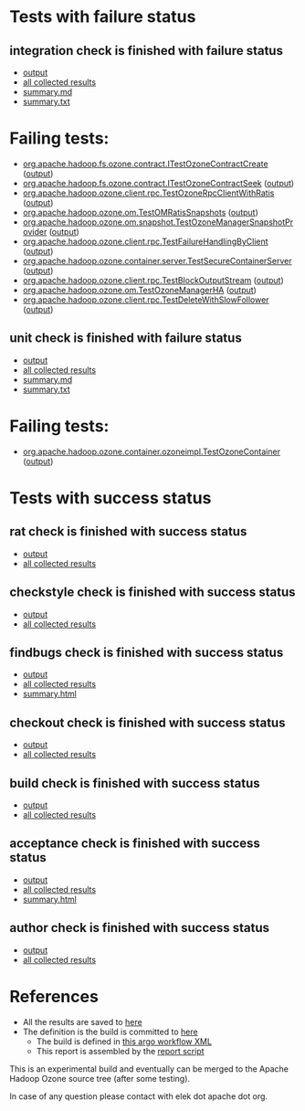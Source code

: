 # Tests with failure status

## integration check is finished with failure status

   * [output](https://raw.githubusercontent.com/elek/ozone-ci-q4/master/pr/pr-hdds-2334-ff2f7/integration/output.log)
   * [all collected results](https://github.com/elek/ozone-ci-q4/tree/master/pr/pr-hdds-2334-ff2f7/integration)
   * [summary.md](https://github.com/elek/ozone-ci-q4/tree/master/pr/pr-hdds-2334-ff2f7/integration/summary.md)
   * [summary.txt](https://github.com/elek/ozone-ci-q4/tree/master/pr/pr-hdds-2334-ff2f7/integration/summary.txt)

# Failing tests: 

 * [org.apache.hadoop.fs.ozone.contract.ITestOzoneContractCreate](hadoop-ozone/ozonefs/org.apache.hadoop.fs.ozone.contract.ITestOzoneContractCreate.txt) ([output](hadoop-ozone/ozonefs/org.apache.hadoop.fs.ozone.contract.ITestOzoneContractCreate-output.txt))
 * [org.apache.hadoop.fs.ozone.contract.ITestOzoneContractSeek](hadoop-ozone/ozonefs/org.apache.hadoop.fs.ozone.contract.ITestOzoneContractSeek.txt) ([output](hadoop-ozone/ozonefs/org.apache.hadoop.fs.ozone.contract.ITestOzoneContractSeek-output.txt))
 * [org.apache.hadoop.ozone.client.rpc.TestOzoneRpcClientWithRatis](hadoop-ozone/integration-test/org.apache.hadoop.ozone.client.rpc.TestOzoneRpcClientWithRatis.txt) ([output](hadoop-ozone/integration-test/org.apache.hadoop.ozone.client.rpc.TestOzoneRpcClientWithRatis-output.txt))
 * [org.apache.hadoop.ozone.om.TestOMRatisSnapshots](hadoop-ozone/integration-test/org.apache.hadoop.ozone.om.TestOMRatisSnapshots.txt) ([output](hadoop-ozone/integration-test/org.apache.hadoop.ozone.om.TestOMRatisSnapshots-output.txt))
 * [org.apache.hadoop.ozone.om.snapshot.TestOzoneManagerSnapshotProvider](hadoop-ozone/integration-test/org.apache.hadoop.ozone.om.snapshot.TestOzoneManagerSnapshotProvider.txt) ([output](hadoop-ozone/integration-test/org.apache.hadoop.ozone.om.snapshot.TestOzoneManagerSnapshotProvider-output.txt))
 * [org.apache.hadoop.ozone.client.rpc.TestFailureHandlingByClient](hadoop-ozone/integration-test/org.apache.hadoop.ozone.client.rpc.TestFailureHandlingByClient.txt) ([output](hadoop-ozone/integration-test/org.apache.hadoop.ozone.client.rpc.TestFailureHandlingByClient-output.txt))
 * [org.apache.hadoop.ozone.container.server.TestSecureContainerServer](hadoop-ozone/integration-test/org.apache.hadoop.ozone.container.server.TestSecureContainerServer.txt) ([output](hadoop-ozone/integration-test/org.apache.hadoop.ozone.container.server.TestSecureContainerServer-output.txt))
 * [org.apache.hadoop.ozone.client.rpc.TestBlockOutputStream](hadoop-ozone/integration-test/org.apache.hadoop.ozone.client.rpc.TestBlockOutputStream.txt) ([output](hadoop-ozone/integration-test/org.apache.hadoop.ozone.client.rpc.TestBlockOutputStream-output.txt))
 * [org.apache.hadoop.ozone.om.TestOzoneManagerHA](hadoop-ozone/integration-test/org.apache.hadoop.ozone.om.TestOzoneManagerHA.txt) ([output](hadoop-ozone/integration-test/org.apache.hadoop.ozone.om.TestOzoneManagerHA-output.txt))
 * [org.apache.hadoop.ozone.client.rpc.TestDeleteWithSlowFollower](hadoop-ozone/integration-test/org.apache.hadoop.ozone.client.rpc.TestDeleteWithSlowFollower.txt) ([output](hadoop-ozone/integration-test/org.apache.hadoop.ozone.client.rpc.TestDeleteWithSlowFollower-output.txt))

## unit check is finished with failure status

   * [output](https://raw.githubusercontent.com/elek/ozone-ci-q4/master/pr/pr-hdds-2334-ff2f7/unit/output.log)
   * [all collected results](https://github.com/elek/ozone-ci-q4/tree/master/pr/pr-hdds-2334-ff2f7/unit)
   * [summary.md](https://github.com/elek/ozone-ci-q4/tree/master/pr/pr-hdds-2334-ff2f7/unit/summary.md)
   * [summary.txt](https://github.com/elek/ozone-ci-q4/tree/master/pr/pr-hdds-2334-ff2f7/unit/summary.txt)

# Failing tests: 

 * [org.apache.hadoop.ozone.container.ozoneimpl.TestOzoneContainer](hadoop-hdds/container-service/org.apache.hadoop.ozone.container.ozoneimpl.TestOzoneContainer.txt) ([output](hadoop-hdds/container-service/org.apache.hadoop.ozone.container.ozoneimpl.TestOzoneContainer-output.txt))


# Tests with success status

## rat check is finished with success status

   * [output](https://raw.githubusercontent.com/elek/ozone-ci-q4/master/pr/pr-hdds-2334-ff2f7/rat/output.log)
   * [all collected results](https://github.com/elek/ozone-ci-q4/tree/master/pr/pr-hdds-2334-ff2f7/rat)


## checkstyle check is finished with success status

   * [output](https://raw.githubusercontent.com/elek/ozone-ci-q4/master/pr/pr-hdds-2334-ff2f7/checkstyle/output.log)
   * [all collected results](https://github.com/elek/ozone-ci-q4/tree/master/pr/pr-hdds-2334-ff2f7/checkstyle)


## findbugs check is finished with success status

   * [output](https://raw.githubusercontent.com/elek/ozone-ci-q4/master/pr/pr-hdds-2334-ff2f7/findbugs/output.log)
   * [all collected results](https://github.com/elek/ozone-ci-q4/tree/master/pr/pr-hdds-2334-ff2f7/findbugs)
   * [summary.html](https://elek.github.io/ozone-ci-q4/pr/pr-hdds-2334-ff2f7/findbugs/summary.html)


## checkout check is finished with success status

   * [output](https://raw.githubusercontent.com/elek/ozone-ci-q4/master/pr/pr-hdds-2334-ff2f7/checkout/output.log)
   * [all collected results](https://github.com/elek/ozone-ci-q4/tree/master/pr/pr-hdds-2334-ff2f7/checkout)


## build check is finished with success status

   * [output](https://raw.githubusercontent.com/elek/ozone-ci-q4/master/pr/pr-hdds-2334-ff2f7/build/output.log)
   * [all collected results](https://github.com/elek/ozone-ci-q4/tree/master/pr/pr-hdds-2334-ff2f7/build)


## acceptance check is finished with success status

   * [output](https://raw.githubusercontent.com/elek/ozone-ci-q4/master/pr/pr-hdds-2334-ff2f7/acceptance/output.log)
   * [all collected results](https://github.com/elek/ozone-ci-q4/tree/master/pr/pr-hdds-2334-ff2f7/acceptance)
   * [summary.html](https://elek.github.io/ozone-ci-q4/pr/pr-hdds-2334-ff2f7/acceptance/summary.html)


## author check is finished with success status

   * [output](https://raw.githubusercontent.com/elek/ozone-ci-q4/master/pr/pr-hdds-2334-ff2f7/author/output.log)
   * [all collected results](https://github.com/elek/ozone-ci-q4/tree/master/pr/pr-hdds-2334-ff2f7/author)




# References

 * All the results are saved to [here](https://github.com/elek/ozone-ci-q4/tree/master/pr/pr-hdds-2334-ff2f7/)
 * The definition is the build is committed to [here](https://github.com/elek/argo-ozone)
    * The build is defined in [this argo workflow XML](https://github.com/elek/argo-ozone/blob/master/ozone-build.yaml)
    * This report is assembled by the [report script](https://github.com/elek/argo-ozone/blob/master/scripts/report.sh)

This is an experimental build and eventually can be merged to the Apache Hadoop Ozone source tree (after some testing).

In case of any question please contact with elek dot apache dot org.
